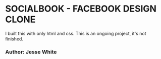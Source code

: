 # SOCIALBOOK - FACEBOOK DESIGN CLONE

I built this with only html and css. This is an ongoing project, it's not finished.


<h3><strong>Author: Jesse White</strong></h3>
